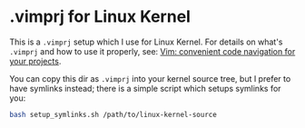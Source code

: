 .vimprj for Linux Kernel
========================

This is a `.vimprj` setup which I use for Linux Kernel. For details on what's
`.vimprj` and how to use it properly, see: [Vim: convenient code navigation for your projects](https://dmitryfrank.com/articles/vim_project_code_navigation).

You can copy this dir as `.vimprj` into your kernel source tree, but I prefer
to have symlinks instead; there is a simple script which setups symlinks for
you:

```bash
bash setup_symlinks.sh /path/to/linux-kernel-source
```
